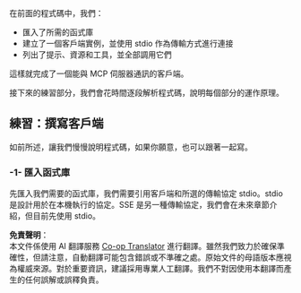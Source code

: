<!--
CO_OP_TRANSLATOR_METADATA:
{
  "original_hash": "4cc245e2f4ea5db5e2b8c2cd1dadc4b4",
  "translation_date": "2025-07-13T18:10:52+00:00",
  "source_file": "03-GettingStarted/02-client/README.md",
  "language_code": "mo"
}
-->
在前面的程式碼中，我們：

- 匯入了所需的函式庫
- 建立了一個客戶端實例，並使用 stdio 作為傳輸方式進行連接
- 列出了提示、資源和工具，並全部調用它們

這樣就完成了一個能與 MCP 伺服器通訊的客戶端。

接下來的練習部分，我們會花時間逐段解析程式碼，說明每個部分的運作原理。

## 練習：撰寫客戶端

如前所述，讓我們慢慢說明程式碼，如果你願意，也可以跟著一起寫。

### -1- 匯入函式庫

先匯入我們需要的函式庫，我們需要引用客戶端和所選的傳輸協定 stdio。stdio 是設計用於在本機執行的協定。SSE 是另一種傳輸協定，我們會在未來章節介紹，但目前先使用 stdio。

**免責聲明**：  
本文件係使用 AI 翻譯服務 [Co-op Translator](https://github.com/Azure/co-op-translator) 進行翻譯。雖然我們致力於確保準確性，但請注意，自動翻譯可能包含錯誤或不準確之處。原始文件的母語版本應視為權威來源。對於重要資訊，建議採用專業人工翻譯。我們不對因使用本翻譯而產生的任何誤解或誤釋負責。
